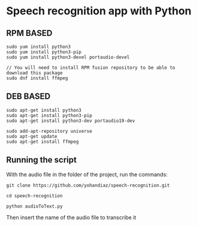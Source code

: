 # Speech recognition app with Python

## RPM BASED
```
sudo yum install python3
sudo yum install python3-pip
sudo yum install python3-devel portaudio-devel

// You will need to install RPM fusion repository to be able to download this package
sudo dnf install ffmpeg
```

## DEB BASED
```
sudo apt-get install python3
sudo apt-get install python3-pip
sudo apt-get install python3-dev portaudio19-dev

sudo add-apt-repository universe
sudo apt-get update
sudo apt-get install ffmpeg

```

## Running the script

With the audio file in the folder of the project, run the commands:

```
git clone https://github.com/yohandiaz/speech-recognition.git

cd speech-recognition

python audioToText.py
```

Then insert the name of the audio file to transcribe it
